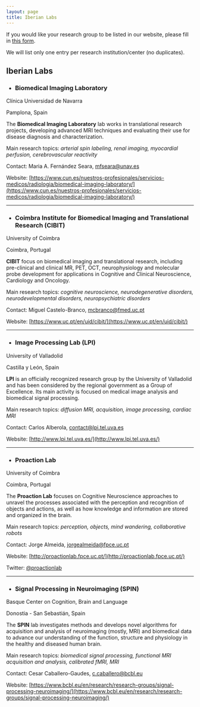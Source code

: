 ```yaml
---
layout: page
title: Iberian Labs
---
```


If you would like your research group to be listed in our website, please fill in <a href="https://forms.gle/X3XvHLDNbY7jF1QX6" target="_blank">this form</a>.

We will list only one entry per research institution/center (no duplicates).

## Iberian Labs
* ### Biomedical Imaging Laboratory
Clínica Universidad de Navarra

Pamplona, Spain

The **Biomedical Imaging Laboratory** lab works in translational research projects, developing advanced MRI techniques and evaluating their use for disease diagnosis and characterization.

Main research topics: *arterial spin labeling, renal imaging, myocardial perfusion, cerebrovascular reactivity*

Contact: Maria A. Fernández Seara, [mfseara@unav.es](mailto:mfseara@unav.es)

Website: [https://www.cun.es/nuestros-profesionales/servicios-medicos/radiologia/biomedical-imaging-laboratory/](https://www.cun.es/nuestros-profesionales/servicios-medicos/radiologia/biomedical-imaging-laboratory/)
***
* ### Coimbra Institute for Biomedical Imaging and Translational Research (CIBIT)
University of Coimbra

Coimbra, Portugal

**CIBIT** focus on biomedical imaging and translational research, including pre-clinical and clinical MR, PET, OCT, neurophysiology and molecular probe development for applications in Cognitive and Clinical Neuroscience, Cardiology and Oncology.

Main research topics: *cognitive neuroscience, neurodegenerative disorders, neurodevelopmental disorders, neuropsychiatric disorders*

Contact: Miguel Castelo-Branco, [mcbranco@fmed.uc.pt](mailto:mcbranco@fmed.uc.pt)

Website: [https://www.uc.pt/en/uid/cibit/](https://www.uc.pt/en/uid/cibit/)
***
* ### Image Processing Lab (LPI)
University of Valladolid

Castilla y León, Spain

**LPI** is an officially recognized research group by the University of Valladolid and has been considered by the regional government as a Group of Excellence. Its main activity is focused on medical image analysis and biomedical signal processing.

Main research topics: *diffusion MRI, acquisition, image processing, cardiac MRI*

Contact: Carlos Alberola, [contact@lpi.tel.uva.es](mailto:contact@lpi.tel.uva.es)

Website: [http://www.lpi.tel.uva.es/](http://www.lpi.tel.uva.es/)
***
* ### Proaction Lab
University of Coimbra

Coimbra, Portugal

The **Proaction Lab** focuses on Cognitive Neuroscience approaches to unravel the processes associated with the perception and recognition of objects and actions, as well as how knowledge and information are stored and organized in the brain.

Main research topics: *perception, objects, mind wandering, collaborative robots*

Contact: Jorge Almeida, [jorgealmeida@fpce.uc.pt](mailto:jorgealmeida@fpce.uc.pt)

Website: [http://proactionlab.fpce.uc.pt/](http://proactionlab.fpce.uc.pt/)

Twitter: [@proactionlab](https://twitter.com/proactionlab)
***
* ### Signal Processing in Neuroimaging (SPIN)
Basque Center on Cognition, Brain and Language

Donostia - San Sebastián, Spain 

The **SPIN** lab investigates methods and develops novel algorithms for acquisition and analysis of neuroimaging (mostly, MRI) and biomedical data to advance our understanding of the function, structure and physiology in the healthy and diseased human brain.

Main research topics: *biomedical signal processing, functional MRI acquisition and analysis, calibrated fMRI, MRI*

Contact: Cesar Caballero-Gaudes, [c.caballero@bcbl.eu](mailto:c.caballero@bcbl.eu)

Website: [https://www.bcbl.eu/en/research/research-groups/signal-processing-neuroimaging/](https://www.bcbl.eu/en/research/research-groups/signal-processing-neuroimaging/)

